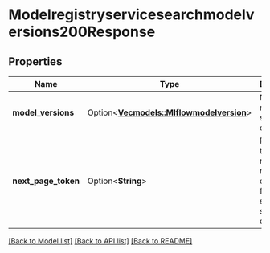 # Modelregistryservicesearchmodelversions200Response

## Properties

Name | Type | Description | Notes
------------ | ------------- | ------------- | -------------
**model_versions** | Option<[**Vec<models::Mlflowmodelversion>**](mlflowmodelversion.md)> | Models that match the search criteria | [optional]
**next_page_token** | Option<**String**> | Pagination token to request next page of models for the same search query. | [optional]

[[Back to Model list]](../README.md#documentation-for-models) [[Back to API list]](../README.md#documentation-for-api-endpoints) [[Back to README]](../README.md)


